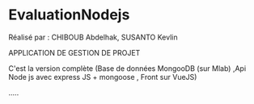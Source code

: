 # EvaluationNodejs

Réalisé par : CHIBOUB Abdelhak, SUSANTO Kevlin

APPLICATION DE GESTION DE PROJET

C'est la version complète (Base de données MongooDB (sur Mlab) ,Api Node js avec express JS + mongoose , Front sur VueJS)


.....

